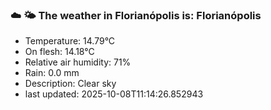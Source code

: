 ### ☁️ 🌤️  The weather in Florianópolis is: Florianópolis

- Temperature: 14.79°C
- On flesh: 14.18°C
- Relative air humidity: 71%
- Rain: 0.0 mm
- Description: Clear sky
- last updated: 2025-10-08T11:14:26.852943
